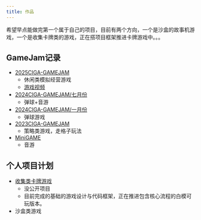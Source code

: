 ```yaml
---
title: 作品
---
```

<span class="heimu">希望早点能做完第一个属于自己的项目，目前有两个方向，一个是沙盒的故事机游戏，一个是收集卡牌类的游戏，正在搭项目框架推进卡牌游戏中。。。</span>

## GameJam记录
- [2025CIGA-GAMEJAM](https://gitee.com/waabc/ciga2025)
  - 休闲类模拟经营游戏
  - [游戏视频](https://www.bilibili.com/video/BV1GZ3wzrE8H)
- [2024CIGA-GAMEJAM/七月份](https://gitee.com/waabc/2024-game-jam)
  - 弹球+音游
- [2024CIGA-GAMEJAM/一月份](https://gitee.com/waabc/cigagame2024)
  - 弹球游戏
- [2023CIGA-GAMEJAM](https://gitee.com/waabc/CIGAGame2023)
  - 策略类游戏，走格子玩法
- [MiniGAME](https://github.com/HicCn/LbyGame)
  - 音游

## 个人项目计划
- [收集类卡牌游戏](https://gitee.com/waabc/unity-project)
  -  <span class="heimu" title="你知道的太多了">没公开项目</span>
  -  目前完成的基础的游戏设计与代码框架，正在推进包含核心流程的白模可玩版本。
- 沙盒类游戏